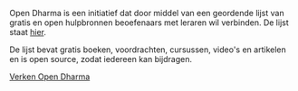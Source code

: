 Open Dharma is een initiatief dat door middel van een geordende lijst van gratis en open hulpbronnen beoefenaars met leraren wil verbinden. De lijst staat [hier](https://github.com/buddha-dharma/buddhism).

De lijst bevat gratis boeken, voordrachten, cursussen, video's en artikelen en is open source, zodat iedereen kan bijdragen.

[Verken Open Dharma](https://github.com/buddha-dharma/buddhism)
